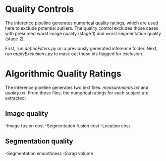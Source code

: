 # Quality Controls
The inference pipeline generates numerical quality ratings, which are used here to exclude potential outliers.
The quality control excludes those cases with presumed worst image quality (stage 1) and worst segmentation quality (stage 2).

First, run *defineFilters.py* on a previously generated inference folder. Next, run *applyExclusions.py* to mask out those ids flagged for exclusion.

# Algorithmic Quality Ratings
The inference pipeline generates two text files: *measurements.txt* and *quality.txt*. From these files, the numerical ratings for each subject are extracted:

## Image quality
-Image fusion cost
-Segmentation fusion cost
-Location cost

## Segmentation quality
-Segmentation smoothness
-Scrap volume
